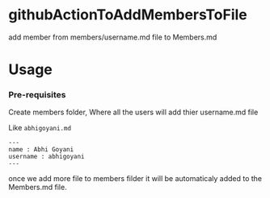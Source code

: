 # githubActionToAddMembersToFile
add member from members/username.md file to Members.md

# Usage

### Pre-requisites

Create members folder, Where all the users will add thier username.md file

Like `abhigoyani.md`
```
---
name : Abhi Goyani
username : abhigoyani
---
```

once we add more file to members filder it will be automaticaly added to the Members.md file.
